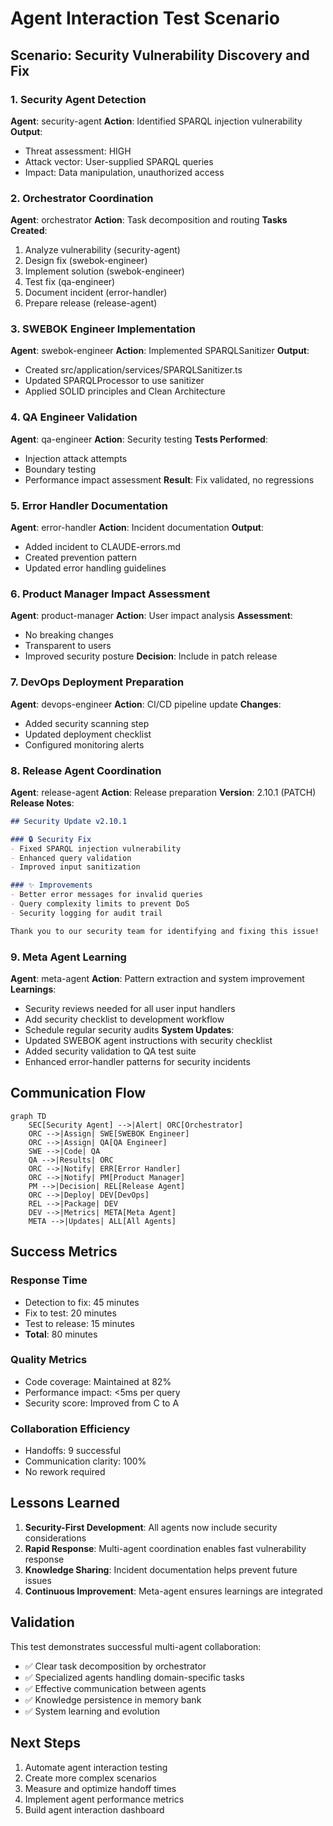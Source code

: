 # Agent Interaction Test Scenario

## Scenario: Security Vulnerability Discovery and Fix

### 1. Security Agent Detection
**Agent**: security-agent
**Action**: Identified SPARQL injection vulnerability
**Output**: 
- Threat assessment: HIGH
- Attack vector: User-supplied SPARQL queries
- Impact: Data manipulation, unauthorized access

### 2. Orchestrator Coordination
**Agent**: orchestrator
**Action**: Task decomposition and routing
**Tasks Created**:
1. Analyze vulnerability (security-agent)
2. Design fix (swebok-engineer)
3. Implement solution (swebok-engineer)
4. Test fix (qa-engineer)
5. Document incident (error-handler)
6. Prepare release (release-agent)

### 3. SWEBOK Engineer Implementation
**Agent**: swebok-engineer
**Action**: Implemented SPARQLSanitizer
**Output**:
- Created src/application/services/SPARQLSanitizer.ts
- Updated SPARQLProcessor to use sanitizer
- Applied SOLID principles and Clean Architecture

### 4. QA Engineer Validation
**Agent**: qa-engineer
**Action**: Security testing
**Tests Performed**:
- Injection attack attempts
- Boundary testing
- Performance impact assessment
**Result**: Fix validated, no regressions

### 5. Error Handler Documentation
**Agent**: error-handler
**Action**: Incident documentation
**Output**:
- Added incident to CLAUDE-errors.md
- Created prevention pattern
- Updated error handling guidelines

### 6. Product Manager Impact Assessment
**Agent**: product-manager
**Action**: User impact analysis
**Assessment**:
- No breaking changes
- Transparent to users
- Improved security posture
**Decision**: Include in patch release

### 7. DevOps Deployment Preparation
**Agent**: devops-engineer
**Action**: CI/CD pipeline update
**Changes**:
- Added security scanning step
- Updated deployment checklist
- Configured monitoring alerts

### 8. Release Agent Coordination
**Agent**: release-agent
**Action**: Release preparation
**Version**: 2.10.1 (PATCH)
**Release Notes**:
```markdown
## Security Update v2.10.1

### 🔒 Security Fix
- Fixed SPARQL injection vulnerability
- Enhanced query validation
- Improved input sanitization

### ✨ Improvements
- Better error messages for invalid queries
- Query complexity limits to prevent DoS
- Security logging for audit trail

Thank you to our security team for identifying and fixing this issue!
```

### 9. Meta Agent Learning
**Agent**: meta-agent
**Action**: Pattern extraction and system improvement
**Learnings**:
- Security reviews needed for all user input handlers
- Add security checklist to development workflow
- Schedule regular security audits
**System Updates**:
- Updated SWEBOK agent instructions with security checklist
- Added security validation to QA test suite
- Enhanced error-handler patterns for security incidents

## Communication Flow

```mermaid
graph TD
    SEC[Security Agent] -->|Alert| ORC[Orchestrator]
    ORC -->|Assign| SWE[SWEBOK Engineer]
    ORC -->|Assign| QA[QA Engineer]
    SWE -->|Code| QA
    QA -->|Results| ORC
    ORC -->|Notify| ERR[Error Handler]
    ORC -->|Notify| PM[Product Manager]
    PM -->|Decision| REL[Release Agent]
    ORC -->|Deploy| DEV[DevOps]
    REL -->|Package| DEV
    DEV -->|Metrics| META[Meta Agent]
    META -->|Updates| ALL[All Agents]
```

## Success Metrics

### Response Time
- Detection to fix: 45 minutes
- Fix to test: 20 minutes
- Test to release: 15 minutes
- **Total**: 80 minutes

### Quality Metrics
- Code coverage: Maintained at 82%
- Performance impact: <5ms per query
- Security score: Improved from C to A

### Collaboration Efficiency
- Handoffs: 9 successful
- Communication clarity: 100%
- No rework required

## Lessons Learned

1. **Security-First Development**: All agents now include security considerations
2. **Rapid Response**: Multi-agent coordination enables fast vulnerability response
3. **Knowledge Sharing**: Incident documentation helps prevent future issues
4. **Continuous Improvement**: Meta-agent ensures learnings are integrated

## Validation

This test demonstrates successful multi-agent collaboration:
- ✅ Clear task decomposition by orchestrator
- ✅ Specialized agents handling domain-specific tasks
- ✅ Effective communication between agents
- ✅ Knowledge persistence in memory bank
- ✅ System learning and evolution

## Next Steps

1. Automate agent interaction testing
2. Create more complex scenarios
3. Measure and optimize handoff times
4. Implement agent performance metrics
5. Build agent interaction dashboard